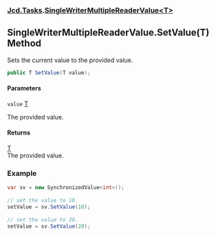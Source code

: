 ### [Jcd.Tasks](Jcd.Tasks.md 'Jcd.Tasks').[SingleWriterMultipleReaderValue&lt;T&gt;](Jcd.Tasks.SingleWriterMultipleReaderValue_T_.md 'Jcd.Tasks.SingleWriterMultipleReaderValue<T>')

## SingleWriterMultipleReaderValue<T>.SetValue(T) Method

Sets the current value to the provided value.

```csharp
public T SetValue(T value);
```
#### Parameters

<a name='Jcd.Tasks.SingleWriterMultipleReaderValue_T_.SetValue(T).value'></a>

`value` [T](Jcd.Tasks.SingleWriterMultipleReaderValue_T_.md#Jcd.Tasks.SingleWriterMultipleReaderValue_T_.T 'Jcd.Tasks.SingleWriterMultipleReaderValue<T>.T')

The provided value.

#### Returns
[T](Jcd.Tasks.SingleWriterMultipleReaderValue_T_.md#Jcd.Tasks.SingleWriterMultipleReaderValue_T_.T 'Jcd.Tasks.SingleWriterMultipleReaderValue<T>.T')  
The provided value.

### Example
  
```csharp  
var sv = new SynchronizedValue<int>();  
  
// set the value to 10.  
setValue = sv.SetValue(10);  
  
// set the value to 20.  
setValue = sv.SetValue(20);  
```
